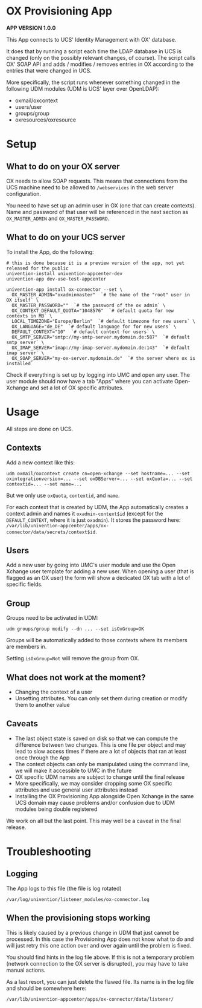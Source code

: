 # OX Provisioning App

**APP VERSION 1.0.0**

This App connects to UCS' Identity Management with OX' database.

It does that by running a script each time the LDAP database in UCS is changed (only on the possibly relevant changes, of course). The script calls OX' SOAP API and adds / modifies / removes entries in OX according to the entries that were changed in UCS.

More specifically, the script runs whenever something changed in the following UDM modules (UDM is UCS' layer over OpenLDAP):

* oxmail/oxcontext
* users/user
* groups/group
* oxresources/oxresource

# Setup

## What to do on your OX server

OX needs to allow SOAP requests. This means that connections from the UCS machine need to be allowed to `/webservices` in the web server configuration.

You need to have set up an admin user in OX (one that can create contexts). Name and password of that user will be referenced in the next section as `OX_MASTER_ADMIN` and `OX_MASTER_PASSWORD`.

## What to do on your UCS server

To install the App, do the following:

```shell
# this is done because it is a preview version of the app, not yet released for the public
univention-install univention-appcenter-dev
univention-app dev-use-test-appcenter

univention-app install ox-connector --set \
  OX_MASTER_ADMIN="oxadminmaster"  `# the name of the "root" user in OX itself` \
  OX_MASTER_PASSWORD=""  `# the password of the ox admin` \
  OX_CONTEXT_DEFAULT_QUOTA="1048576"  `# default quota for new contexts in MB` \
  LOCAL_TIMEZONE="Europe/Berlin"  `# default timezone for new users` \
  OX_LANGUAGE="de_DE"  `# default language for for new users` \
  DEFAULT_CONTEXT="10"  `# default context for users` \
  OX_SMTP_SERVER="smtp://my-smtp-server.mydomain.de:587"  `# default smtp server` \
  OX_IMAP_SERVER="imap://my-imap-server.mydomain.de:143"  `# default imap server` \
  OX_SOAP_SERVER="my-ox-server.mydomain.de"  `# the server where ox is installed`
```

Check if everything is set up by logging into UMC and open any user. The user module should now have a tab "Apps" where you can activate Open-Xchange and set a lot of OX specific attributes.

# Usage

All steps are done on UCS.

## Contexts

Add a new context like this:

`udm oxmail/oxcontext create cn=open-xchange --set hostname=... --set oxintegrationversion=... --set oxDBServer=... --set oxQuota=... --set contextid=... --set name=...`

But we only use `oxQuota`, `contextid`, and `name`.

For each context that is created by UDM, the App automatically creates a context admin and names it `oxadmin-context$id` (except for the `DEFAULT_CONTEXT`, where it is just `oxadmin`). It stores the password here: `/var/lib/univention-appcenter/apps/ox-connector/data/secrets/context$id`.

## Users

Add a new user by going into UMC's user module and use the Open Xchange user template for adding a new user. When opening a user (that is flagged as an OX user) the form will show a dedicated OX tab with a lot of specific fields.

## Group

Groups need to be activated in UDM:

`udm groups/group modify --dn ... --set isOxGroup=OK`

Groups will be automatically added to those contexts where its members are members in.

Setting `isOxGroup=Not` will remove the group from OX.

## What does not work at the moment?

* Changing the context of a user
* Unsetting attributes. You can only set them during creation or modify them to another value

## Caveats

* The last object state is saved on disk so that we can compute the difference between two changes. This is one file per object and may lead to slow access times if there are a lot of objects that ran at least once through the App
* The context objects can only be manipulated using the command line, we will make it accessible to UMC in the future
* OX specific UDM names are subject to change until the final release
* More specifically, we may consider dropping some OX specific attributes and use general user attributes instead
* Installing the OX Provisioning App alongside Open Xchange in the same UCS domain may cause problems and/or confusion due to UDM modules being double registered

We work on all but the last point. This may well be a caveat in the final release.

# Troubleshooting

## Logging

The App logs to this file (the file is log rotated)

`/var/log/univention/listener_modules/ox-connector.log`

## When the provisioning stops working

This is likely caused by a previous change in UDM that just cannot be processed. In this case the Provisioning App does not know what to do and will just retry this one action over and over again until the problem is fixed.

You should find hints in the log file above. If this is not a temporary problem (network connection to the OX server is disrupted), you may have to take manual actions.

As a last resort, you can just delete the flawed file. Its name is in the log file and should be somewhere here:

`/var/lib/univention-appcenter/apps/ox-connector/data/listener/`
